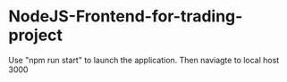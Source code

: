 # NodeJS-Frontend-for-trading-project

Use "npm run start" to launch the application.
Then naviagte to local host 3000
